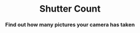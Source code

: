 <h1 align="center">Shutter Count</h1>
<h3 align="center">
Find out how many pictures your camera has taken
</h3>
